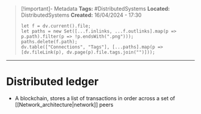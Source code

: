 > [!important]- Metadata
> **Tags:** #DistributedSystems 
> **Located:** DistributedSystems
> **Created:** 16/04/2024 - 17:30
> ```dataviewjs
> let f = dv.current().file;
> let paths = new Set([...f.inlinks, ...f.outlinks].map(p => p.path).filter(p => !p.endsWith(".png")));
> paths.delete(f.path);
> dv.table(["Connections", "Tags"], [...paths].map(p => [dv.fileLink(p), dv.page(p).file.tags.join("")]));
> ```

___
# Distributed ledger
- A blockchain, stores a list of transactions in order across a set of [[Network_architecture|network]] peers